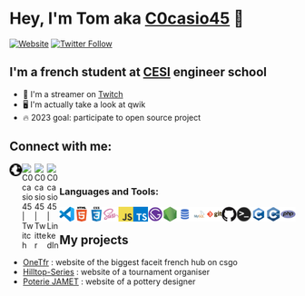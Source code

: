 # Hey, I'm Tom aka [C0casio45][siteweb] 👋

[![Website](https://img.shields.io/website?label=tomlucas.xyz&style=for-the-badge&url=https%3A%2F%2Ftomlucas.xyz)](https://www.tomlucas.xyz)
[![Twitter Follow](https://img.shields.io/twitter/follow/C0casio45?color=1DA1F2&logo=twitter&style=for-the-badge)](https://twitter.com/intent/follow?original_referer=https://github.com/C0casio45&screen_name=C0casio45)

## I'm a french student at [CESI][CESIweb] engineer school
- 🔴 I'm a streamer on [Twitch][twitch]
- 🖥️ I'm actually take a look at qwik
- 🔥 2023 goal: participate to open source project

## Connect with me:

[<img align="left" alt="tomlucas.xyz" width="22px" src="https://raw.githubusercontent.com/iconic/open-iconic/master/svg/globe.svg" />][siteweb]
[<img align="left" alt="C0casio45 | Twitch" width="22px" src="https://cdn.jsdelivr.net/npm/simple-icons@v3/icons/twitch.svg" />][twitch]
[<img align="left" alt="C0casio45 | Twitter" width="22px" src="https://cdn.jsdelivr.net/npm/simple-icons@v3/icons/twitter.svg" />][twitter]
[<img align="left" alt="C0casio45 | LinkedIn" width="22px" src="https://cdn.jsdelivr.net/npm/simple-icons@v3/icons/linkedin.svg" />][linkedin]<br>

### Languages and Tools:

<img align="left" alt="Visual Studio Code" width="26px" src="https://raw.githubusercontent.com/github/explore/80688e429a7d4ef2fca1e82350fe8e3517d3494d/topics/visual-studio-code/visual-studio-code.png" />
<img align="left" alt="HTML5" width="26px" src="https://raw.githubusercontent.com/github/explore/80688e429a7d4ef2fca1e82350fe8e3517d3494d/topics/html/html.png" />
<img align="left" alt="CSS3" width="26px" src="https://raw.githubusercontent.com/github/explore/80688e429a7d4ef2fca1e82350fe8e3517d3494d/topics/css/css.png" />
<img align="left" alt="Sass" width="26px" src="https://raw.githubusercontent.com/github/explore/80688e429a7d4ef2fca1e82350fe8e3517d3494d/topics/sass/sass.png" />
<img align="left" alt="JavaScript" width="26px" src="https://raw.githubusercontent.com/github/explore/80688e429a7d4ef2fca1e82350fe8e3517d3494d/topics/javascript/javascript.png" />
<img align="left" alt="TypeScript" width="26px" src="https://raw.githubusercontent.com/github/explore/80688e429a7d4ef2fca1e82350fe8e3517d3494d/topics/typescript/typescript.png" />
<img align="left" alt="Gatsby" width="26px" src="https://raw.githubusercontent.com/github/explore/e94815998e4e0713912fed477a1f346ec04c3da2/topics/gatsby/gatsby.png" />
<img align="left" alt="Node.js" width="26px" src="https://raw.githubusercontent.com/github/explore/80688e429a7d4ef2fca1e82350fe8e3517d3494d/topics/nodejs/nodejs.png" />
<img align="left" alt="SQL" width="26px" src="https://raw.githubusercontent.com/github/explore/80688e429a7d4ef2fca1e82350fe8e3517d3494d/topics/sql/sql.png" />
<img align="left" alt="MySQL" width="26px" src="https://raw.githubusercontent.com/github/explore/80688e429a7d4ef2fca1e82350fe8e3517d3494d/topics/mysql/mysql.png" />
<img align="left" alt="Git" width="26px" src="https://raw.githubusercontent.com/github/explore/80688e429a7d4ef2fca1e82350fe8e3517d3494d/topics/git/git.png" />
<img align="left" alt="GitHub" width="26px" src="https://raw.githubusercontent.com/github/explore/78df643247d429f6cc873026c0622819ad797942/topics/github/github.png" />
<img align="left" alt="Terminal" width="26px" src="https://raw.githubusercontent.com/github/explore/80688e429a7d4ef2fca1e82350fe8e3517d3494d/topics/terminal/terminal.png" />
<img align="left" alt="C" width="26px" src="https://raw.githubusercontent.com/github/explore/80688e429a7d4ef2fca1e82350fe8e3517d3494d/topics/c/c.png" />
<img align="left" alt="C++" width="26px" src="https://raw.githubusercontent.com/github/explore/80688e429a7d4ef2fca1e82350fe8e3517d3494d/topics/cpp/cpp.png" />
<img align="left" alt="PHP" width="26px" src="https://raw.githubusercontent.com/github/explore/80688e429a7d4ef2fca1e82350fe8e3517d3494d/topics/php/php.png" /><br>


## My projects
- [OneTfr][onetfr] : website of the biggest faceit french hub on csgo
- [Hilltop-Series][hilltop] : website of a tournament organiser
- [Poterie JAMET][jamet] : website of a pottery designer

[CESIweb]:https://www.cesi.fr/
[siteweb]: https://www.tomlucas.xyz
[onetfr]: http://www.onetfr.fr
[hilltop]: https://hilltop-series.com
[twitter]: https://twitter.com/C0casio45
[twitch]: https://www.twitch.tv/c0casio45
[linkedin]: https://www.linkedin.com/in/tom-lucas-018629176
[jamet]: https://www.ollas-jamet.com
